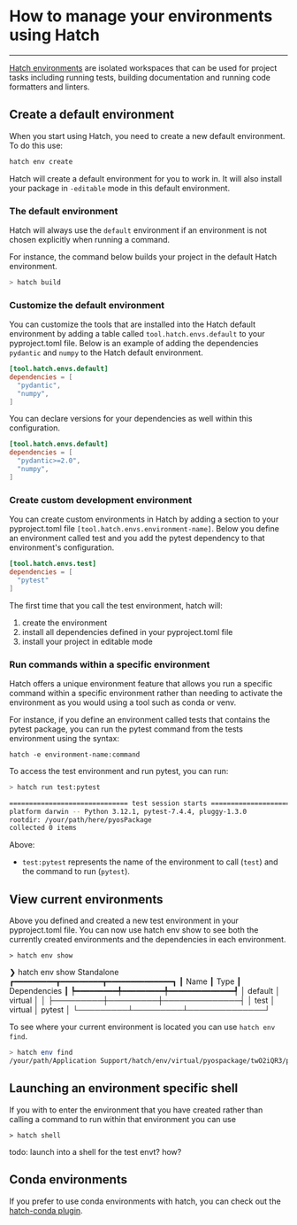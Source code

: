 # How to manage your environments using Hatch

-----

[Hatch environments](config/environment/overview.md) are isolated workspaces that can be used for  project tasks including running tests, building documentation and running code formatters and linters.

## Create a default environment  
When you start using Hatch, you need to create a new 
default environment. To do this use:

```bash
hatch env create
```

Hatch will create a default environment for you to work in. It will also install your package in `-editable` mode in this default environment.  

### The default environment 

Hatch will always use the `default` environment if an environment is not chosen explicitly when running a command. 

For instance, the command below builds your project in the default Hatch environment. 

```bash
> hatch build 
```

### Customize the default environment 

You can customize the tools that are installed into the Hatch default environment by adding a table called `tool.hatch.envs.default` to your pyproject.toml file. Below is an example of adding the dependencies `pydantic` and `numpy` to the Hatch default environment. 

```toml config-example
[tool.hatch.envs.default]
dependencies = [
  "pydantic",
  "numpy",
]
```

You can declare versions for your dependencies as well within this configuration. 

```toml config-example
[tool.hatch.envs.default]
dependencies = [
  "pydantic>=2.0",
  "numpy",
]
```

### Create custom development environment  

You can create custom environments in Hatch by adding a section to your pyproject.toml file `[tool.hatch.envs.environment-name]`. Below you define an environment called test and you add the pytest dependency to that environment's configuration. 

```toml config-example
[tool.hatch.envs.test]
dependencies = [
  "pytest"
]
```

The first time that you call the test environment, hatch will:

1. create the environment
2. install all dependencies defined in your pyproject.toml file
3. install your project in editable mode 

### Run commands within a specific environment

Hatch offers a unique environment feature 
that allows you run a specific command within a specific environment rather than needing to activate the environment as you would using a tool such as conda or venv. 

For instance, if you define an environment called tests that contains the pytest package, you can run
the pytest command from the tests environment using the syntax:

`hatch -e environment-name:command`

To access the test environment and run pytest, you can run:

```bash
> hatch run test:pytest

============================== test session starts ===============================
platform darwin -- Python 3.12.1, pytest-7.4.4, pluggy-1.3.0
rootdir: /your/path/here/pyosPackage
collected 0 items   
```  

Above:

* `test:pytest` represents the name of the environment to call (`test`) and the command to run (`pytest`).

## View current environments

Above you defined and created a new test environment in your pyproject.toml file. You can now 
use hatch env show to see both the currently created environments and the dependencies in each environment. 

```bach
> hatch env show
```

❯ hatch env show
             Standalone             
┏━━━━━━━━━┳━━━━━━━━━┳━━━━━━━━━━━━━━┓
┃ Name    ┃ Type    ┃ Dependencies ┃
┡━━━━━━━━━╇━━━━━━━━━╇━━━━━━━━━━━━━━┩
│ default │ virtual │              │
├─────────┼─────────┼──────────────┤
│ test    │ virtual │ pytest       │
└─────────┴─────────┴──────────────┘

To see where your current environment is located you can use `hatch env find`.

```bash
> hatch env find
/your/path/Application Support/hatch/env/virtual/pyospackage/twO2iQR3/pyospackage
```

## Launching an environment specific shell

If you with to enter the environment that you have created rather than calling a command to run within that environment you can use 

```
> hatch shell
```

todo: launch into a shell for the test envt? how?

## Conda environments 

If you prefer to use conda environments with hatch, you can check out the [hatch-conda plugin](https://github.com/OldGrumpyViking/hatch-conda). 


